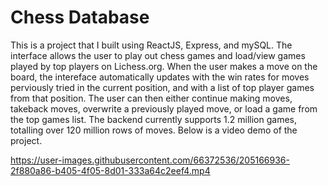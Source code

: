 # Chess Database
This is a project that I built using ReactJS, Express, and mySQL. The interface allows the user to play out chess games and load/view games played by top players on Lichess.org. When the user makes a move on the board, the intereface automatically updates with the win rates for moves perviously tried in the current position, and with a list of top player games from that position. The user can then either continue making moves, takeback moves, overwrite a previously played move, or load a game from the top games list. The backend currently supports 1.2 million games, totalling over 120 million rows of moves. Below is a video demo of the project. 


https://user-images.githubusercontent.com/66372536/205166936-2f880a86-b405-4f05-8d01-333a64c2eef4.mp4


